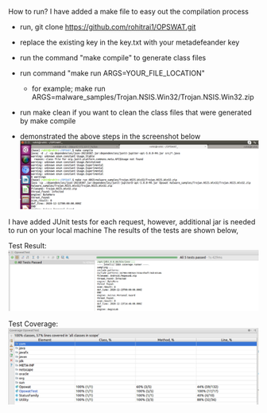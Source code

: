 How to run?
I have added a make file to easy out the compilation process

- run, git clone https://github.com/rohitrai1/OPSWAT.git
- replace the existing key in the key.txt with your metadefeander key

- run the command "make compile" to generate class files 
- run command "make run ARGS=YOUR_FILE_LOCATION"
	- for example; make run ARGS=malware_samples/Trojan.NSIS.Win32/Trojan.NSIS.Win32.zip
- run make clean if you want to clean the class files that were generated by make compile
- demonstrated the above steps in the screenshot below
![Can't display screenshot](https://github.com/rohitrai1/OPSWAT/blob/master/screenshots/how_to_run.png "How to run?")



I have added JUnit tests for each request, however, additional jar is needed to run on your local machine
The results of the tests are shown below,

Test Result:
![Can't display screenshot](https://github.com/rohitrai1/OPSWAT/blob/master/screenshots/test_result.png "Test Coverage?")

Test Coverage:
![Can't display screenshot](https://github.com/rohitrai1/OPSWAT/blob/master/screenshots/test_coverage.png "Test Coverage?")




